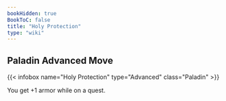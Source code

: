 ```yaml
---
bookHidden: true
BookToC: false
title: "Holy Protection"
type: "wiki"
---
```

## Paladin Advanced Move
{{< infobox name="Holy Protection" type="Advanced" class="Paladin" >}}

You get +1 armor while on a quest.